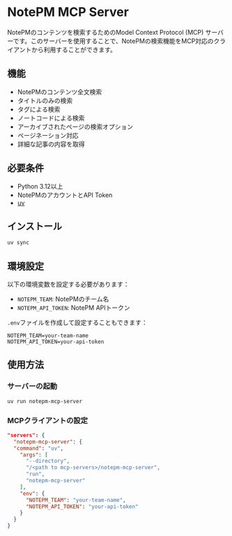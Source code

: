 # NotePM MCP Server

NotePMのコンテンツを検索するためのModel Context Protocol (MCP) サーバーです。このサーバーを使用することで、NotePMの検索機能をMCP対応のクライアントから利用することができます。

## 機能

- NotePMのコンテンツ全文検索
- タイトルのみの検索
- タグによる検索
- ノートコードによる検索
- アーカイブされたページの検索オプション
- ページネーション対応
- 詳細な記事の内容を取得

## 必要条件

- Python 3.12以上
- NotePMのアカウントとAPI Token
- [uv](https://github.com/astral-sh/uv)

## インストール

```sh
uv sync
```

## 環境設定

以下の環境変数を設定する必要があります：

- `NOTEPM_TEAM`: NotePMのチーム名
- `NOTEPM_API_TOKEN`: NotePM APIトークン

`.env`ファイルを作成して設定することもできます：

```.env
NOTEPM_TEAM=your-team-name
NOTEPM_API_TOKEN=your-api-token
```

## 使用方法

### サーバーの起動

```bash
uv run notepm-mcp-server
```

### MCPクライアントの設定

```json
"servers": {
  "notepm-mcp-server": {
  "command": "uv",
    "args": [
      "--directory",
      "/<path to mcp-servers>/notepm-mcp-server",
      "run",
      "notepm-mcp-server"
    ],
    "env": {
      "NOTEPM_TEAM": "your-team-name",
      "NOTEPM_API_TOKEN": "your-api-token"
    }
  }
}
```
